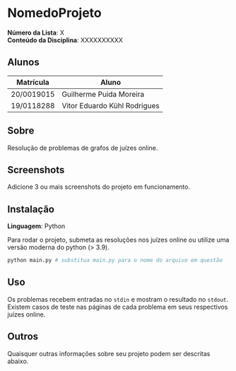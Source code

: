 # NomedoProjeto

**Número da Lista**: X<br>
**Conteúdo da Disciplina**: XXXXXXXXXX<br>

## Alunos
| Matrícula | Aluno |
| -- | -- |
| 20/0019015 | Guilherme Puida Moreira |
| 19/0118288  |  Vitor Eduardo Kühl Rodrigues |

## Sobre 

Resolução de problemas de grafos de juízes online.

## Screenshots
Adicione 3 ou mais screenshots do projeto em funcionamento.

## Instalação 
**Linguagem**: Python

Para rodar o projeto, submeta as resoluções nos juízes online
ou utilize uma versão moderna do python (> 3.9).

``` sh
python main.py # substitua main.py para o nome do arquivo em questão
```

## Uso 

Os problemas recebem entradas no `stdin` e mostram o resultado no `stdout`.
Existem casos de teste nas páginas de cada problema em seus respectivos juízes online.

## Outros 
Quaisquer outras informações sobre seu projeto podem ser descritas abaixo.




